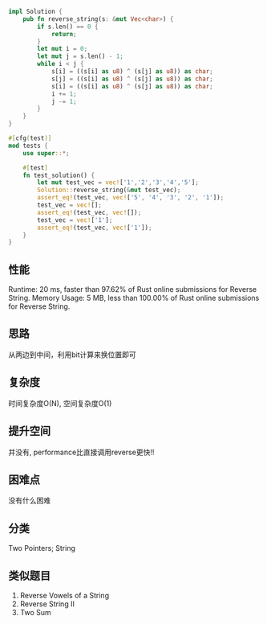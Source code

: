 ```rust
impl Solution {
    pub fn reverse_string(s: &mut Vec<char>) {
        if s.len() == 0 {
            return;
        }
        let mut i = 0;
        let mut j = s.len() - 1;
        while i < j {
            s[i] = ((s[i] as u8) ^ (s[j] as u8)) as char;
            s[j] = ((s[i] as u8) ^ (s[j] as u8)) as char;
            s[i] = ((s[i] as u8) ^ (s[j] as u8)) as char;
            i += 1;
            j -= 1;
        }
    }
}

#[cfg(test)]
mod tests {
    use super::*;

    #[test]
    fn test_solution() {
        let mut test_vec = vec!['1','2','3','4','5'];
        Solution::reverse_string(&mut test_vec);
        assert_eq!(test_vec, vec!['5', '4', '3', '2', '1']);
        test_vec = vec![];
        assert_eq!(test_vec, vec![]);
        test_vec = vec!['1'];
        assert_eq!(test_vec, vec!['1']);
    }
}

```

## 性能

Runtime: 20 ms, faster than 97.62% of Rust online submissions for Reverse String.
Memory Usage: 5 MB, less than 100.00% of Rust online submissions for Reverse String.

## 思路

从两边到中间，利用bit计算来换位置即可

## 复杂度

时间复杂度O(N), 空间复杂度O(1)

## 提升空间
并没有, performance比直接调用reverse更快!!

## 困难点

没有什么困难

## 分类
Two Pointers; String

## 类似题目

1) Reverse Vowels of a String
2) Reverse String II
3) Two Sum
